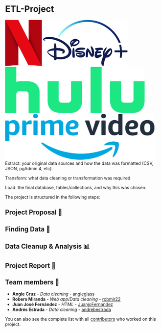 # ETL-Project

<img src="https://github.com/JuanjoFernandez/ETL-project/blob/main/images/netflix_logo.png" alt="Netflix Logo" width="120" height="150" aling="left">
<img src="https://github.com/JuanjoFernandez/ETL-project/blob/main/images/disney_logo.png" alt="Dinsey Logo" height="150" aling="left">
<img src="https://github.com/JuanjoFernandez/ETL-project/blob/main/images/hulu_logo.png" alt="Dinsey Logo" height="150" aling="left">
<img src="https://github.com/JuanjoFernandez/ETL-project/blob/main/images/prime_logo.png" alt="Dinsey Logo" height="150" aling="left">


<br>
Extract: your original data sources and how the data was formatted (CSV, JSON, pgAdmin 4, etc).


Transform: what data cleaning or transformation was required.


Load: the final database, tables/collections, and why this was chosen.


The project is structured in the following steps:

## Project Proposal 🎯

## Finding Data 🔎

## Data Cleanup & Analysis 📊

## Project Report 📑 



## Team members 👥

* **Angie Cruz** - *Data cleaning* - [angieglass](https://github.com/angieglass)
* **Robero Miranda** - *Web app/Data cleaning* - [robmir22](https://github.com/robmir22)
* **Juan José Fernández** - *HTML* - [JuanjoFernandez](https://github.com/JuanjoFernandez)
* **Andrés Estrada** - *Data cleaning* - [andrebestrada](https://github.com/andrebestrada)

You can also see the complete list with all [contributors](https://github.com/JuanjoFernandez/ETL-project/graphs/contributors) who worked on this project. 

